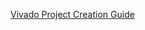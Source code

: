 [Vivado Project Creation Guide](https://awsometofu.notion.site/Vivado-project-creation-625037070ce9402a9c5551d0b3abefc4)

